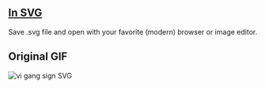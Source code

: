 
[In SVG](https://raw.github.com/halst/vi-gang-sign/master/vi.svg)
------

Save .svg file and open with your favorite (modern) browser or image editor.
   
Original GIF
------------

![vi gang sign SVG](https://raw.github.com/halst/vi-gang-sign/master/vi.gif)
